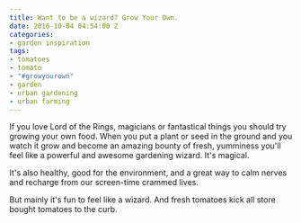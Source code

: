 ```yaml
---
title: Want to be a wizard? Grow Your Own.
date: 2016-10-04 04:54:00 Z
categories:
- garden inspiration
tags:
- tomatoes
- tomato
- "#growyourown"
- garden
- urban gardening
- urban farming
---
```


If you love Lord of the Rings, magicians or fantastical things you should try growing your own food. When you put a plant or seed in the ground and you watch it grow and become an amazing bounty of fresh, yumminess you'll feel like a powerful and awesome gardening wizard. It's magical. 

It's also healthy, good for the environment, and a great way to calm nerves and recharge from our screen-time crammed lives. 

But mainly it's fun to feel like a wizard. And fresh tomatoes kick all store bought tomatoes to the curb. 